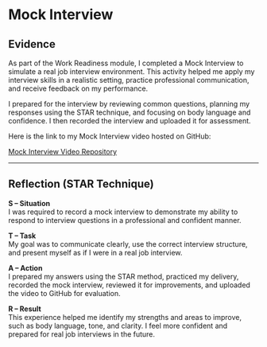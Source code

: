 # Mock Interview

## Evidence  
As part of the Work Readiness module, I completed a Mock Interview to simulate a real job interview environment. This activity helped me apply my interview skills in a realistic setting, practice professional communication, and receive feedback on my performance.

I prepared for the interview by reviewing common questions, planning my responses using the STAR technique, and focusing on body language and confidence. I then recorded the interview and uploaded it for assessment.

Here is the link to my Mock Interview video hosted on GitHub:

[Mock Interview Video Repository](https://github.com/Sim-99/Mockup-interview)

---

## Reflection (STAR Technique)

**S – Situation**  
I was required to record a mock interview to demonstrate my ability to respond to interview questions in a professional and confident manner.

**T – Task**  
My goal was to communicate clearly, use the correct interview structure, and present myself as if I were in a real job interview.

**A – Action**  
I prepared my answers using the STAR method, practiced my delivery, recorded the mock interview, reviewed it for improvements, and uploaded the video to GitHub for evaluation.

**R – Result**  
This experience helped me identify my strengths and areas to improve, such as body language, tone, and clarity. I feel more confident and prepared for real job interviews in the future.
